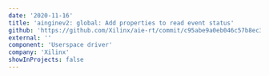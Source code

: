 ```yaml
---
date: '2020-11-16'
title: 'ainginev2: global: Add properties to read event status'
github: 'https://github.com/Xilinx/aie-rt/commit/c95abe9a0eb046c57b8ec3437c830f5aaf41dd03'
external: ''
component: 'Userspace driver'
company: 'Xilinx'
showInProjects: false
---
```

